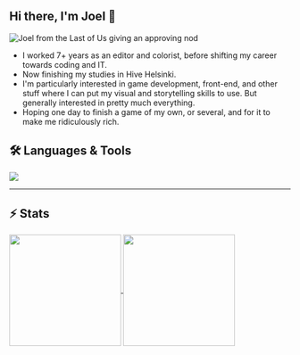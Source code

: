 ## Hi there, I'm Joel 👋

<img src="https://github.com/joellehtonen/joellehtonen/blob/main/giphy.gif" alt="Joel from the Last of Us giving an approving nod">

- I worked 7+ years as an editor and colorist, before shifting my career towards coding and IT.
- Now finishing my studies in Hive Helsinki. 
- I'm particularly interested in game development, front-end, and other stuff where I can put my visual and storytelling skills to use. But generally interested in pretty much everything. 
- Hoping one day to finish a game of my own, or several, and for it to make me ridiculously rich. 

## 🛠️ Languages & Tools
<p align="left">          
  <img src="https://skillicons.dev/icons?i=c,cpp,html,css,javascript,docker,vscode,github,bash,linux,react,bootstrap,nginx,mysql,wordpress,postman,ps,pr,unity&perline=10" />
</p>

<hr>


## ⚡️ Stats
<a href="https://github.com/joellehtonen/github-readme-stats">
  <img height=200 align="center" src="https://github-readme-stats.vercel.app/api?username=joellehtonen&show_icons=true" />
</a>
<a href="https://github.com/joellehtonen/convoychat">
  <img height=200 align="center" src="https://github-readme-stats.vercel.app/api/top-langs?username=joellehtonen&layout=compact&langs_count=8&card_width=320" />
</a>

<!--
![Snake animation](https://github.com/joellehtonen/joellehtonen/blob/output/github-contribution-grid-snake.svg)
-->

